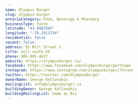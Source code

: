 ```yaml
---
name: Olympus Burger 
slug: olympus-burger
ontarioCategory: Food, Beverage & Pharmacy
businessType: taste
latitude: "43.9483585"
longitude: "-78.2911734"
residential: false
vacant: false
address: 55 Mill Street S
title: mill-south-55
phone: 905-885-4637
website: https://olympusburger.ca/
facebook: https://www.facebook.com/olympusburgerporthope
instagram: https://www.instagram.com/olympusburger/?hl=en
twitter: https://twitter.com/OlympusBurger
ownerName: George Kallonakis
mailingList: info@olympusburger.ca
buildingOwner: George Kallonakis
buildingMailingList: Same as Biz
---
```


